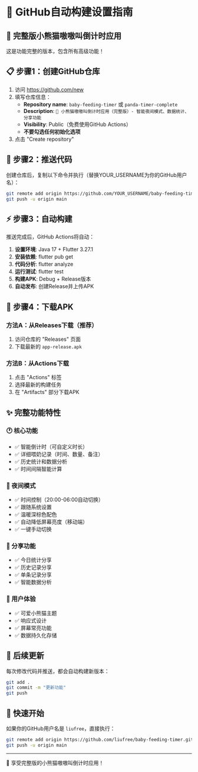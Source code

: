 # 🚀 GitHub自动构建设置指南

## 🐼 完整版小熊猫嗷嗷叫倒计时应用

这是功能完整的版本，包含所有高级功能！

## 📋 步骤1：创建GitHub仓库

1. 访问 https://github.com/new
2. 填写仓库信息：
   - **Repository name**: `baby-feeding-timer` 或 `panda-timer-complete`
   - **Description**: `🐼 小熊猫嗷嗷叫倒计时应用（完整版）- 智能夜间模式、数据统计、分享功能`
   - **Visibility**: Public（免费使用GitHub Actions）
   - **不要勾选任何初始化选项**
3. 点击 "Create repository"

## 🚀 步骤2：推送代码

创建仓库后，复制以下命令并执行（替换YOUR_USERNAME为你的GitHub用户名）：

```bash
git remote add origin https://github.com/YOUR_USERNAME/baby-feeding-timer.git
git push -u origin main
```

## ⚡ 步骤3：自动构建

推送完成后，GitHub Actions将自动：

1. **设置环境**: Java 17 + Flutter 3.27.1
2. **安装依赖**: flutter pub get
3. **代码分析**: flutter analyze
4. **运行测试**: flutter test
5. **构建APK**: Debug + Release版本
6. **自动发布**: 创建Release并上传APK

## 📱 步骤4：下载APK

### 方法A：从Releases下载（推荐）
1. 访问仓库的 "Releases" 页面
2. 下载最新的 `app-release.apk`

### 方法B：从Actions下载
1. 点击 "Actions" 标签
2. 选择最新的构建任务
3. 在 "Artifacts" 部分下载APK

## ✨ 完整功能特性

### 🕐 核心功能
- ✅ 智能倒计时（可自定义时长）
- ✅ 详细喂奶记录（时间、数量、备注）
- ✅ 历史统计和数据分析
- ✅ 时间间隔智能计算

### 🌙 夜间模式
- ✅ 时间控制（20:00-06:00自动切换）
- ✅ 跟随系统设置
- ✅ 温暖深棕色配色
- ✅ 自动降低屏幕亮度（移动端）
- ✅ 一键手动切换

### 📱 分享功能
- ✅ 今日统计分享
- ✅ 历史记录分享
- ✅ 单条记录分享
- ✅ 智能数据分析

### 🎨 用户体验
- ✅ 可爱小熊猫主题
- ✅ 响应式设计
- ✅ 屏幕常亮功能
- ✅ 数据持久化存储

## 🔄 后续更新

每次修改代码并推送，都会自动构建新版本：

```bash
git add .
git commit -m "更新功能"
git push
```

## 🎯 快速开始

如果你的GitHub用户名是 `liufree`，直接执行：

```bash
git remote add origin https://github.com/liufree/baby-feeding-timer.git
git push -u origin main
```

---

🐼 享受完整版的小熊猫嗷嗷叫倒计时应用！
